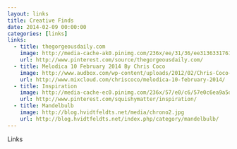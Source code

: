 ```yaml
---
layout: links
title: Creative Finds
date: 2014-02-09 00:00:00
categories: [links]
links:
  - title: thegorgeousdaily.com
    image: http://media-cache-ak0.pinimg.com/236x/ee/31/36/ee313633176158935950696b9f6038b0.jpg
    url: http://www.pinterest.com/source/thegorgeousdaily.com/
  - title: Melodica 10 February 2014 By Chris Coco
    image: http://www.audbox.com/wp-content/uploads/2012/02/Chris-Coco-Melodica-at-Cafe-Mambo-Ibiza-2011-Sunset-Edition-400x335.jpg
    url: http://www.mixcloud.com/chriscoco/melodica-10-february-2014/
  - title: Inspiration
    image: http://media-cache-ec0.pinimg.com/236x/57/e0/c6/57e0c6ea9a5d9cf3a61d5afa8b6c0d09.jpg
    url: http://www.pinterest.com/squishymatter/inspiration/
  - title: Mandelbulb
    image: http://blog.hvidtfeldts.net/media/chrono2.jpg
    url: http://blog.hvidtfeldts.net/index.php/category/mandelbulb/
---
```


Links